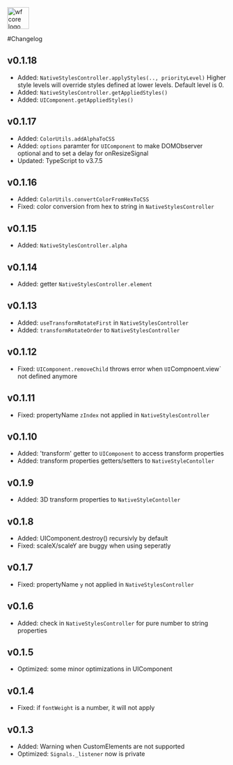 <img src="https://webfruits.io/assets/wf-small-core-logo.svg" alt="wf core logo" height="50px">

#Changelog

## v0.1.18
* Added: `NativeStylesController.applyStyles(.., priorityLevel)` Higher style levels will override styles defined at lower levels. Default level is 0.
* Added: `NativeStylesController.getAppliedStyles()`
* Added: `UIComponent.getAppliedStyles()`

## v0.1.17
* Added: `ColorUtils.addAlphaToCSS`
* Added: `options` paramter for `UIComponent` to make DOMObserver optional and to set a delay for onResizeSignal
* Updated: TypeScript to v3.7.5

## v0.1.16
* Added: `ColorUtils.convertColorFromHexToCSS`
* Fixed: color conversion from hex to string in `NativeStylesController`

## v0.1.15
* Added: `NativeStylesController.alpha`

## v0.1.14
* Added: getter `NativeStylesController.element`

## v0.1.13
* Added: `useTransformRotateFirst` in `NativeStylesController`
* Added: `transformRotateOrder` to `NativeStylesController`

## v0.1.12
* Fixed: `UIComponent.removeChild` throws error when `UI`Compnoent.view` not defined anymore

## v0.1.11
* Fixed: propertyName `zIndex` not applied in `NativeStylesController`

## v0.1.10
* Added: 'transform' getter to `UIComponent` to access transform properties
* Added: transform properties getters/setters to `NativeStyleContoller`

## v0.1.9
* Added: 3D transform properties to `NativeStyleContoller`

## v0.1.8
* Added: UIComponent.destroy() recursivly by default
* Fixed: scaleX/scaleY are buggy when using seperatly

## v0.1.7
* Fixed: propertyName `y` not applied in `NativeStylesController`

## v0.1.6
* Added: check in `NativeStylesController` for pure number to string properties 

## v0.1.5
* Optimized: some minor optimizations in UIComponent

## v0.1.4
* Fixed: if `fontWeight` is a number, it will not apply 

## v0.1.3
* Added: Warning when CustomElements are not supported
* Optimized: `Signals._listener` now is private 
